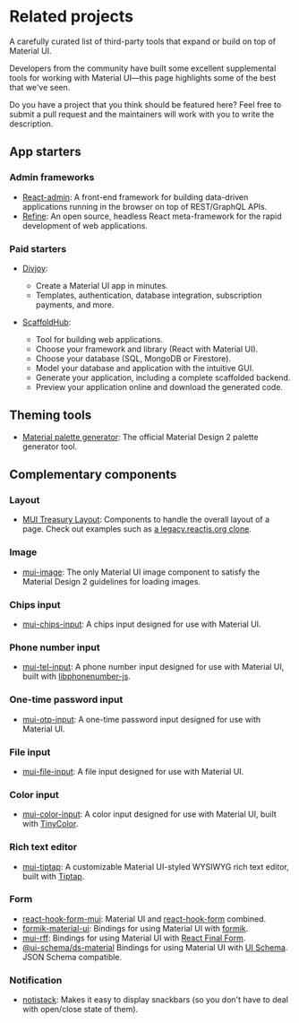 # Related projects

<p class="description">A carefully curated list of third-party tools that expand or build on top of Material UI.</p>

Developers from the community have built some excellent supplemental tools for working with Material UI—this page highlights some of the best that we've seen.

Do you have a project that you think should be featured here?
Feel free to submit a pull request and the maintainers will work with you to write the description.

## App starters

### Admin frameworks

- [React-admin](https://github.com/marmelab/react-admin): A front-end framework for building data-driven applications running in the browser on top of REST/GraphQL APIs.
- [Refine](https://github.com/refinedev/refine): An open source, headless React meta-framework for the rapid development of web applications.

### Paid starters

- [Divjoy](https://divjoy.com?via=material-ui):
  - Create a Material UI app in minutes.
  - Templates, authentication, database integration, subscription payments, and more.

- [ScaffoldHub](https://v2.scaffoldhub.io/scaffolds/react-material-ui?partner=1):
  - Tool for building web applications.
  - Choose your framework and library (React with Material UI).
  - Choose your database (SQL, MongoDB or Firestore).
  - Model your database and application with the intuitive GUI.
  - Generate your application, including a complete scaffolded backend.
  - Preview your application online and download the generated code.

## Theming tools

- [Material palette generator](https://m2.material.io/inline-tools/color/): The official Material Design 2 palette generator tool.

## Complementary components

### Layout

- [MUI Treasury Layout](https://mui-treasury.com/?path=/docs/layout-v6-introduction--docs): Components to handle the overall layout of a page. Check out examples such as [a legacy.reactjs.org clone](https://mui-treasury.com/?path=/story/layout-v6-app-react-legacy--react-legacy).

### Image

- [mui-image](https://github.com/benmneb/mui-image): The only Material UI image component to satisfy the Material Design 2 guidelines for loading images.

### Chips input

- [mui-chips-input](https://github.com/viclafouch/mui-chips-input): A chips input designed for use with Material UI.

### Phone number input

- [mui-tel-input](https://github.com/viclafouch/mui-tel-input): A phone number input designed for use with Material UI, built with [libphonenumber-js](https://www.npmjs.com/package/libphonenumber-js).

### One-time password input

- [mui-otp-input](https://github.com/viclafouch/mui-otp-input): A one-time password input designed for use with Material UI.

### File input

- [mui-file-input](https://github.com/viclafouch/mui-file-input): A file input designed for use with Material UI.

### Color input

- [mui-color-input](https://github.com/viclafouch/mui-color-input): A color input designed for use with Material UI, built with [TinyColor](https://tinycolor.vercel.app/).

### Rich text editor

- [mui-tiptap](https://github.com/sjdemartini/mui-tiptap): A customizable Material UI-styled WYSIWYG rich text editor, built with [Tiptap](https://tiptap.dev/).

### Form

<!-- To sync with text-fields.md -->

- [react-hook-form-mui](https://github.com/dohomi/react-hook-form-mui): Material UI and [react-hook-form](https://react-hook-form.com/) combined.
- [formik-material-ui](https://github.com/stackworx/formik-mui): Bindings for using Material UI with [formik](https://formik.org/).
- [mui-rff](https://github.com/lookfirst/mui-rff): Bindings for using Material UI with [React Final Form](https://final-form.org/react).
- [@ui-schema/ds-material](https://www.npmjs.com/package/@ui-schema/ds-material) Bindings for using Material UI with [UI Schema](https://github.com/ui-schema/ui-schema). JSON Schema compatible.

### Notification

- [notistack](https://github.com/iamhosseindhv/notistack): Makes it easy to display snackbars (so you don't have to deal with open/close state of them).
